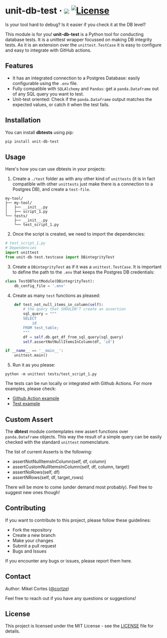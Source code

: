 # unit-db-test &middot; ![](https://github.com/cortze/dbtest/actions/workflows/module_tests.yml/badge.svg) [![License](https://img.shields.io/badge/license-MIT-blue.svg)](https://opensource.org/licenses/MIT)

Is your tool hard to debug? Is it easier if you check it at the DB level? 

This module is for you! **unit-db-test** is a Python tool for conducting database tests. It is a unittest wrapper focussed on making DB integrity tests.
As it is an extension over the `unittest.TestCase` it is easy to configure and easy to integrate with GitHub actions.



## Features

- It has an integrated connection to a Postgres Database: easily configurable using the `.env` file.
- Fully compatible with `SQLAlchemy` and `Pandas`: get a `panda.Dataframe` out of any SQL query you want to test.
- Unit-test oriented: Check if the `panda.Dataframe` output matches the expected values, or catch it when the test fails.

## Installation

You can install **dbtests** using pip:

```bash
pip install unit-db-test
```

## Usage
Here's how you can use dbtests in your projects:

1. Create a `./test` folder as with any other kind of `unittests` (it is in fact compatible with other `unittests` just make there is a connection to a Postgres DB), and create a `test-file`.
```shell
my-tool/
├── my-tool/
│   ├── __init__.py
│   ├── script_1.py
└── tests/
    ├── __init__.py
    └── test_script_1.py
```

2. Once the script is created, we need to import the dependencies:
```python
# test_script_1.py
# Dependencies
import unittest
from unit-db-test.testcase import DBintegrityTest
```

3. Create a `DBintegrityTest` as if it was a `unittest.TestCase`. It is important to define the path to the `.env` that keeps the Postgres DB credentials:
```python
class TestDBTestModule(DBintegrityTest):
    db_config_file = '.env'
```

4. Create as many `test` functions as pleased:
```python
    def test_not_null_items_in_column(self):
        # the query that SHOULDN'T create an assertion
        sql_query = """
        SELECT 
            id
        FROM test_table;        
        """
        df = self.db.get_df_from_sql_query(sql_query)
        self.assertNotNullItemsInColumn(df, 'id')

if __name__ == '__main__':
    unittest.main()
```

5. Run it as you please:
```shell
python -m unittest tests/test_script_1.py
```

The tests can be run locally or integrated with Github Actions. 
For more examples, please check:
- [Github Action example](./.github/workflows/module_tests.yml)
- [Test example](./tests/module.py)

## Custom Assert 
The **dbtest** module contemplates new assert functions over `panda.Dataframe` objects. 
This way the result of a simple query can be easily checked with the standard `unittest` nomenclature.

The list of current Asserts is the following:
- assertNotNullItemsInColumn(self, df, column)
- assertCustomNullItemsInColumn(self, df, column, target)
- assertNoRows(self, df)
- assertNRows(self, df, target_rows)

There will be more to come (under demand most probably). Feel free to suggest new ones though!


## Contributing
If you want to contribute to this project, please follow these guidelines:

- Fork the repository
- Create a new branch
- Make your changes
- Submit a pull request
- Bugs and Issues

If you encounter any bugs or issues, please report them here.

## Contact
Author: Mikel Cortes ([@cortze](https://github.com/cortze))

Feel free to reach out if you have any questions or suggestions!

## License
This project is licensed under the MIT License - see the [LICENSE](./LICENSE) file for details.
